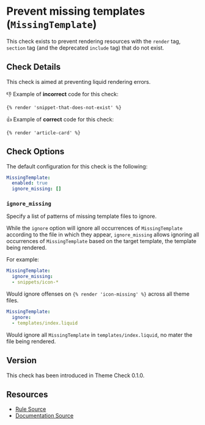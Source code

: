 # Prevent missing templates (`MissingTemplate`)

This check exists to prevent rendering resources with the `render` tag, `section` tag (and the deprecated `include` tag) that do not exist.

## Check Details

This check is aimed at preventing liquid rendering errors.

:-1: Example of **incorrect** code for this check:

```liquid
{% render 'snippet-that-does-not-exist' %}
```

:+1: Example of **correct** code for this check:

```liquid
{% render 'article-card' %}
```

## Check Options

The default configuration for this check is the following:

```yaml
MissingTemplate:
  enabled: true
  ignore_missing: []
```

### `ignore_missing`

Specify a list of patterns of missing template files to ignore.

While the `ignore` option will ignore all occurrences of `MissingTemplate` according to the file in which they appear, `ignore_missing` allows ignoring all occurrences of `MissingTemplate` based on the target template, the template being rendered.

For example:

```yaml
MissingTemplate:
  ignore_missing:
  - snippets/icon-*
```

Would ignore offenses on `{% render 'icon-missing' %}` across all theme files.

```yaml
MissingTemplate:
  ignore:
  - templates/index.liquid
```

Would ignore all `MissingTemplate` in `templates/index.liquid`, no mater the file being rendered.

## Version

This check has been introduced in Theme Check 0.1.0.

## Resources

- [Rule Source][codesource]
- [Documentation Source][docsource]

[codesource]: /lib/platformos_check/checks/missing_template.rb
[docsource]: /docs/checks/missing_template.md
